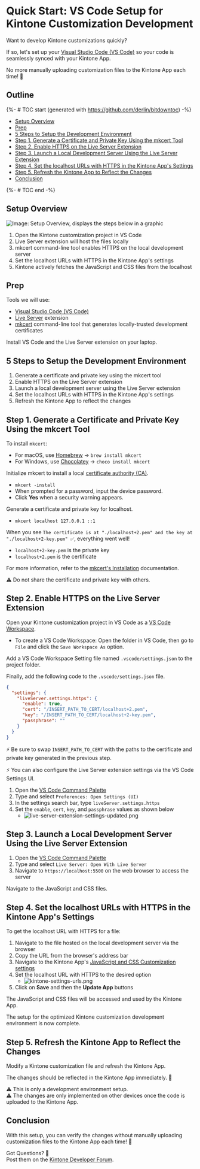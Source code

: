 # Quick Start: VS Code Setup for Kintone Customization Development

Want to develop Kintone customizations quickly?

If so, let's set up your [Visual Studio Code (VS Code)](https://code.visualstudio.com/) so your code is seamlessly synced with your Kintone App.

No more manually uploading customization files to the Kintone App each time! 🙌

## Outline
{%- # TOC start (generated with https://github.com/derlin/bitdowntoc) -%}

* [Setup Overview](#setup-overview)
* [Prep](#prep)
* [5 Steps to Setup the Development Environment](#5-steps-to-setup-the-development-environment)
* [Step 1. Generate a Certificate and Private Key Using the mkcert Tool](#step-1-generate-a-certificate-and-private-key-using-the-mkcert-tool)
* [Step 2. Enable HTTPS on the Live Server Extension](#step-2-enable-https-on-the-live-server-extension)
* [Step 3. Launch a Local Development Server Using the Live Server Extension](#step-3-launch-a-local-development-server-using-the-live-server-extension)
* [Step 4. Set the localhost URLs with HTTPS in the Kintone App's Settings](#step-4-set-the-localhost-urls-with-https-in-the-kintone-apps-settings)
* [Step 5. Refresh the Kintone App to Reflect the Changes](#step-5-refresh-the-kintone-app-to-reflect-the-changes)
* [Conclusion](#conclusion)

{%- # TOC end -%}

## Setup Overview

![Image: Setup Overview, displays the steps below in a graphic](https://dev-to-uploads.s3.amazonaws.com/uploads/articles/8tpm65s8mjbclbemlsn6.png)

1. Open the Kintone customization project in VS Code
1. Live Server extension will host the files locally
1. mkcert command-line tool enables HTTPS on the local development server
1. Set the localhost URLs with HTTPS in the Kintone App's settings
1. Kintone actively fetches the JavaScript and CSS files from the localhost

## Prep
Tools we will use:

* [Visual Studio Code (VS Code)](https://code.visualstudio.com/)
* [Live Server](https://marketplace.visualstudio.com/items?itemName=ritwickdey.LiveServer) extension
* [mkcert](https://github.com/FiloSottile/mkcert) command-line tool that generates locally-trusted development certificates

Install VS Code and the Live Server extension on your laptop.

## 5 Steps to Setup the Development Environment

1. Generate a certificate and private key using the mkcert tool
1. Enable HTTPS on the Live Server extension
1. Launch a local development server using the Live Server extension
1. Set the localhost URLs with HTTPS in the Kintone App's settings
1. Refresh the Kintone App to reflect the changes

## Step 1. Generate a Certificate and Private Key Using the mkcert Tool

To install `mkcert`:
* For macOS, use [Homebrew](https://brew.sh/) → `brew install mkcert`
* For Windows, use [Chocolatey](https://chocolatey.org/) → `choco install mkcert`

Initialize mkcert to install a local [certificate authority (CA)](https://en.wikipedia.org/wiki/Certificate_authority).
* `mkcert -install`
* When prompted for a password, input the device password.  
* Click **Yes** when a security warning appears.

Generate a certificate and private key for localhost.
* `mkcert localhost 127.0.0.1 ::1`

When you see `The certificate is at "./localhost+2.pem" and the key at "./localhost+2-key.pem" ✅`, everything went well!
* `localhost+2-key.pem` is the private key
* `localhost+2.pem` is the certificate

For more information, refer to the [mkcert's Installation](https://github.com/FiloSottile/mkcert#installation) documentation.

⚠️ Do not share the certificate and private key with others.

## Step 2. Enable HTTPS on the Live Server Extension

Open your Kintone customization project in VS Code as a [VS Code Workspace](https://code.visualstudio.com/docs/editor/workspaces).
* To create a VS Code Workspace: Open the folder in VS Code, then go to `File` and click the `Save Workspace As` option.

Add a VS Code Workspace Setting file named `.vscode/settings.json` to the project folder.

Finally, add the following code to the `.vscode/settings.json` file.

```json
{
  "settings": {
    "liveServer.settings.https": {
      "enable": true,
      "cert": "/INSERT_PATH_TO_CERT/localhost+2.pem",
      "key": "/INSERT_PATH_TO_CERT/localhost+2-key.pem",
      "passphrase": ""
    }
  }
}
```

⚡ Be sure to swap `INSERT_PATH_TO_CERT` with the paths to the certificate and private key generated in the previous step.

⚡ You can also configure the Live Server extension settings via the VS Code Settings UI.
1. Open the [VS Code Command Palette](https://code.visualstudio.com/docs/getstarted/userinterface#_command-palette)
1. Type and select `Preferences: Open Settings (UI)`
1. In the settings search bar, type `liveServer.settings.https`
1. Set the `enable`, `cert`, `key`, and `passphrase` values as shown below
    * ![live-server-extension-settings-updated.png](https://dev-to-uploads.s3.amazonaws.com/uploads/articles/tn75z0wpukn2j27dqbtp.png)

## Step 3. Launch a Local Development Server Using the Live Server Extension

1. Open the [VS Code Command Palette](https://code.visualstudio.com/docs/getstarted/userinterface#_command-palette)
1. Type and select `Live Server: Open With Live Server`
1. Navigate to `https://localhost:5500` on the web browser to access the server

Navigate to the JavaScript and CSS files.

## Step 4. Set the localhost URLs with HTTPS in the Kintone App's Settings

To get the localhost URL with HTTPS for a file:

1. Navigate to the file hosted on the local development server via the browser
1. Copy the URL from the browser's address bar
1. Navigate to the Kintone App's [JavaScript and CSS Customization settings](https://get.kintone.help/k/en/id/040556.html)
1. Set the localhost URL with HTTPS to the desired option
    * ![kintone-settings-urls.png](https://dev-to-uploads.s3.amazonaws.com/uploads/articles/3ljhl7mqflv5bj30pq4f.png)
1. Click on **Save** and then the **Update App** buttons

The JavaScript and CSS files will be accessed and used by the Kintone App.

The setup for the optimized Kintone customization development environment is now complete.

## Step 5. Refresh the Kintone App to Reflect the Changes

Modify a Kintone customization file and refresh the Kintone App.

The changes should be reflected in the Kintone App immediately. 👏

⚠️ This is only a development environment setup.  
⚠️ The changes are only implemented on other devices once the code is uploaded to the Kintone App.

## Conclusion

With this setup, you can verify the changes without manually uploading customization files to the Kintone App each time! 💪

Got Questions? 🤔  
Post them on the [Kintone Developer Forum](https://forum.kintone.dev/).

